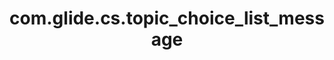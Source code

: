 ---
layout: page
title: com.glide.cs.topic_choice_list_message
description: ""
value: "I want to be sure I got this right. What item below best describes what you want to do?"
---